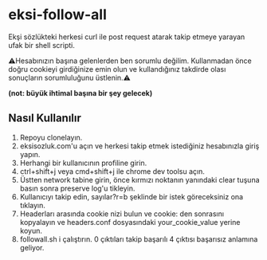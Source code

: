 eksi-follow-all
=====
Ekşi sözlükteki herkesi curl ile post request atarak takip etmeye yarayan ufak bir shell scripti.

⚠️Hesabınızın başına gelenlerden ben sorumlu değilim. Kullanmadan önce doğru cookieyi girdiğinize emin olun ve kullandığınız takdirde olası sonuçların sorumluluğunu üstlenin.⚠️

**(not: büyük ihtimal başına bir şey gelecek)**

Nasıl Kullanılır
--------------------------------------------------------------------------------

1. Repoyu clonelayın.
2. eksisozluk.com'u açın ve herkesi takip etmek istediğiniz hesabınızla giriş yapın.
3. Herhangi bir kullanıcının profiline girin.
4. ctrl+shift+j veya cmd+shift+j ile chrome dev toolsu açın.
5. Üstten network tabine girin, önce kırmızı noktanın yanındaki clear tuşuna basın sonra preserve log'u tikleyin.
6. Kullanıcıyı takip edin, sayılar?r=b şeklinde bir istek göreceksiniz ona tıklayın.
7. Headerları arasında cookie nizi bulun ve cookie: den sonrasını kopyalayın ve headers.conf dosyasındaki your_cookie_value yerine koyun.
8. followall.sh i çalıştırın. 0 çıktıları takip başarılı 4 çıktısı başarısız anlamına geliyor.
